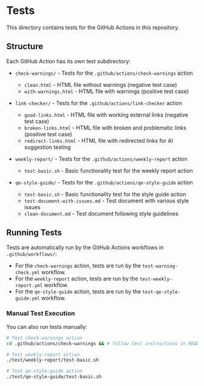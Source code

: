 # Tests

This directory contains tests for the GitHub Actions in this repository.

## Structure

Each GitHub Action has its own test subdirectory:

- `check-warnings/` - Tests for the `.github/actions/check-warnings` action
  - `clean.html` - HTML file without warnings (negative test case)
  - `with-warnings.html` - HTML file with warnings (positive test case)

- `link-checker/` - Tests for the `.github/actions/link-checker` action
  - `good-links.html` - HTML file with working external links (negative test case)
  - `broken-links.html` - HTML file with broken and problematic links (positive test case)
  - `redirect-links.html` - HTML file with redirected links for AI suggestion testing
- `weekly-report/` - Tests for the `.github/actions/weekly-report` action
  - `test-basic.sh` - Basic functionality test for the weekly report action

- `qe-style-guide/` - Tests for the `.github/actions/qe-style-guide` action
  - `test-basic.sh` - Basic functionality test for the style guide action
  - `test-document-with-issues.md` - Test document with various style issues
  - `clean-document.md` - Test document following style guidelines

## Running Tests

Tests are automatically run by the GitHub Actions workflows in `.github/workflows/`:

- For the `check-warnings` action, tests are run by the `test-warning-check.yml` workflow.
- For the `weekly-report` action, tests are run by the `test-weekly-report.yml` workflow.
- For the `qe-style-guide` action, tests are run by the `test-qe-style-guide.yml` workflow.

### Manual Test Execution

You can also run tests manually:

```bash
# Test check-warnings action
cd .github/actions/check-warnings && # follow test instructions in README

# Test weekly-report action
./test/weekly-report/test-basic.sh

# Test qe-style-guide action
./test/qe-style-guide/test-basic.sh
```
